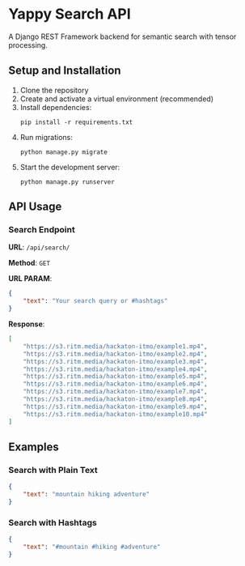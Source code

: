 # Yappy Search API

A Django REST Framework backend for semantic search with tensor processing.

## Setup and Installation

1. Clone the repository
2. Create and activate a virtual environment (recommended)
3. Install dependencies:
   ```
   pip install -r requirements.txt
   ```
4. Run migrations:
   ```
   python manage.py migrate
   ```
5. Start the development server:
   ```
   python manage.py runserver
   ```

## API Usage

### Search Endpoint

**URL**: `/api/search/`

**Method**: `GET`

**URL PARAM**:
```json
{
    "text": "Your search query or #hashtags"
}
```

**Response**:
```json
[
    "https://s3.ritm.media/hackaton-itmo/example1.mp4",
    "https://s3.ritm.media/hackaton-itmo/example2.mp4",
    "https://s3.ritm.media/hackaton-itmo/example3.mp4",
    "https://s3.ritm.media/hackaton-itmo/example4.mp4",
    "https://s3.ritm.media/hackaton-itmo/example5.mp4",
    "https://s3.ritm.media/hackaton-itmo/example6.mp4",
    "https://s3.ritm.media/hackaton-itmo/example7.mp4",
    "https://s3.ritm.media/hackaton-itmo/example8.mp4",
    "https://s3.ritm.media/hackaton-itmo/example9.mp4",
    "https://s3.ritm.media/hackaton-itmo/example10.mp4"
]
```

## Examples

### Search with Plain Text

```json
{
    "text": "mountain hiking adventure"
}
```

### Search with Hashtags

```json
{
    "text": "#mountain #hiking #adventure"
}
```
